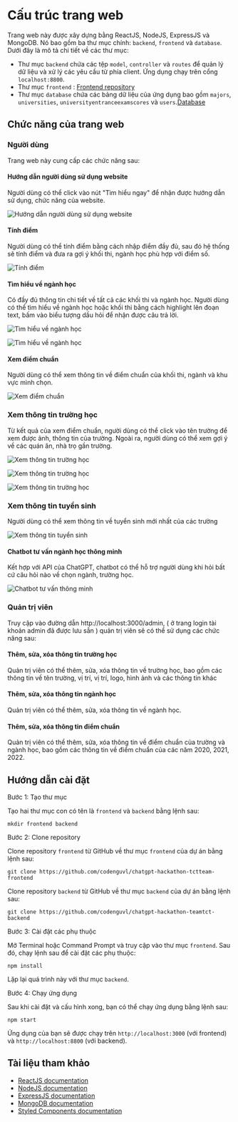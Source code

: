 # Cấu trúc trang web

Trang web này được xây dựng bằng ReactJS, NodeJS, ExpressJS và MongoDB. Nó bao gồm ba thư mục chính: `backend`, `frontend` và `database`. Dưới đây là mô tả chi tiết về các thư mục:

- Thư mục `backend` chứa các tệp `model`, `controller` và `routes` để quản lý dữ liệu và xử lý các yêu cầu từ phía client. Ứng dụng chạy trên cổng `localhost:8800`.
- Thư mục `frontend` :  [Frontend repository](https://github.com/codenguvl/chatgpt-hackathon-tctteam-frontend)
- Thư mục `database` chứa các bảng dữ liệu của ứng dụng bao gồm `majors`, `universities`, `universityentranceexamscores` và `users`.[Database](https://drive.google.com/drive/folders/1E9AK8HU30THQpUHY4oOfm6AZ55kAqTqB)

## Chức năng của trang web

### Người dùng

Trang web này cung cấp các chức năng sau:

#### Hướng dẫn người dùng sử dụng website

Người dùng có thể click vào nút "Tìm hiểu ngay" để nhận được hướng dẫn sử dụng, chức năng của website.

![Hướng dẫn người dùng sử dụng website](https://github.com/codenguvl/chatgpt-hackathon-tctteam-frontend/blob/main/src/assets/1.png)

#### Tính điểm

Người dùng có thể tính điểm bằng cách nhập điểm đầy đủ, sau đó hệ thống sẽ tính điểm và đưa ra gợi ý khối thi, ngành học phù hợp với điểm số.

![Tính điểm](https://github.com/codenguvl/chatgpt-hackathon-tctteam-frontend/blob/main/src/assets/2.png)

#### Tìm hiểu về ngành học

Có đầy đủ thông tin chi tiết về tất cả các khối thi và ngành học. Người dùng có thể tìm hiểu về ngành học hoặc khối thi bằng cách highlight lên đoạn text, bấm vào biểu tượng dấu hỏi để nhận được câu trả lời.

![Tìm hiểu về ngành học](https://github.com/codenguvl/chatgpt-hackathon-tctteam-frontend/blob/main/src/assets/3.png)

![Tìm hiểu về ngành học](https://github.com/codenguvl/chatgpt-hackathon-tctteam-frontend/blob/main/src/assets/4.png)

#### Xem điểm chuẩn

Người dùng có thể xem thông tin về điểm chuẩn của khối thi, ngành và khu vực mình chọn.

![Xem điểm chuẩn](https://github.com/codenguvl/chatgpt-hackathon-tctteam-frontend/blob/main/src/assets/5.png)

### Xem thông tin trường học

Từ kết quả của xem điểm chuẩn, người dùng có thể click vào tên trường để xem được ảnh, thông tin của trường. Ngoài ra, người dùng có thể xem  gợi ý về các quán ăn, nhà trọ gần trường.

![Xem thông tin trường học](https://github.com/codenguvl/chatgpt-hackathon-tctteam-frontend/blob/main/src/assets/6.png)

![Xem thông tin trường học](https://github.com/codenguvl/chatgpt-hackathon-tctteam-frontend/blob/main/src/assets/7.png)

![Xem thông tin trường học](https://github.com/codenguvl/chatgpt-hackathon-tctteam-frontend/blob/main/src/assets/8.png)

### Xem thông tin tuyển sinh

Người dùng có thể xem thông tin về tuyển sinh mới nhất của các trường

![Xem thông tin tuyển sinh](https://github.com/codenguvl/chatgpt-hackathon-tctteam-frontend/blob/main/src/assets/9.png)

#### Chatbot tư vấn ngành học thông minh

Kết hợp với API của ChatGPT, chatbot có thể hỗ trợ người dùng khi hỏi bất cứ câu hỏi nào về chọn ngành, trường học.

![Chatbot tư vấn thông minh](https://github.com/codenguvl/chatgpt-hackathon-tctteam-frontend/blob/main/src/assets/10.png)

### Quản trị viên

Truy cập vào đường dẫn http://localhost:3000/admin, ( ở trang login tài khoản admin đã được lưu sẳn ) quản trị viên sẽ có thể sử dụng các chức năng sau:

#### Thêm, sửa, xóa thông tin trường học

Quản trị viên có thể thêm, sửa, xóa thông tin về trường học, bao gồm các thông tin về tên trường, vị trí, vị trí, logo, hình ảnh và các thông tin khác

#### Thêm, sửa, xóa thông tin ngành học

Quản trị viên có thể thêm, sửa, xóa thông tin về ngành học.

#### Thêm, sửa, xóa thông tin điểm chuẩn

Quản trị viên có thể thêm, sửa, xóa thông tin về điểm chuẩn của trường và ngành học, bao gồm các thông tin về điểm chuẩn của các năm 2020, 2021, 2022.

## Hướng dẫn cài đặt

Bước 1: Tạo thư mục

Tạo hai thư mục con có tên là `frontend` và `backend` bằng lệnh sau:

```
mkdir frontend backend
```

Bước 2: Clone repository

Clone repository `frontend` từ GitHub về thư mục `frontend` của dự án bằng lệnh sau:

```
git clone https://github.com/codenguvl/chatgpt-hackathon-tctteam-frontend
```

Clone repository `backend` từ GitHub về thư mục `backend` của dự án bằng lệnh sau:

```
git clone https://github.com/codenguvl/chatgpt-hackathon-teamtct-backend
```

Bước 3: Cài đặt các phụ thuộc

Mở Terminal hoặc Command Prompt và truy cập vào thư mục `frontend`. Sau đó, chạy lệnh sau để cài đặt các phụ thuộc:

```
npm install
```

Lặp lại quá trình này với thư mục `backend`.

Bước 4: Chạy ứng dụng

Sau khi cài đặt và cấu hình xong, bạn có thể chạy ứng dụng bằng lệnh sau:

```
npm start
```

Ứng dụng của bạn sẽ được chạy trên `http://localhost:3000` (với frontend) và `http://localhost:8800` (với backend).

## Tài liệu tham khảo

- [ReactJS documentation](https://reactjs.org/docs/getting-started.html)
- [NodeJS documentation](https://nodejs.org/en/docs/)
- [ExpressJS documentation](https://expressjs.com/)
- [MongoDB documentation](https://docs.mongodb.com/)
- [Styled Components documentation](https://styled-components.com/docs)
